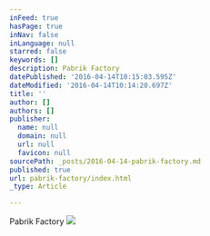 ```yaml
---
inFeed: true
hasPage: true
inNav: false
inLanguage: null
starred: false
keywords: []
description: Pabrik Factory
datePublished: '2016-04-14T10:15:03.595Z'
dateModified: '2016-04-14T10:14:20.697Z'
title: ''
author: []
authors: []
publisher:
  name: null
  domain: null
  url: null
  favicon: null
sourcePath: _posts/2016-04-14-pabrik-factory.md
published: true
url: pabrik-factory/index.html
_type: Article

---
```

Pabrik Factory
![](https://the-grid-user-content.s3-us-west-2.amazonaws.com/b4dc55fe-d53c-46a7-a51c-df13c42e7a52.jpg)